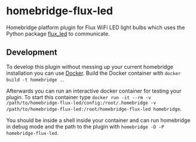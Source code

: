# homebridge-flux-led

Homebridge platform plugin for Flux WiFi LED light bulbs which uses the Python package [flux_led](https://github.com/Danielhiversen/flux_led) to communicate.

## Development

To develop this plugin without messing up your current homebridge installation you can use [Docker](https://www.docker.com). Build the Docker container with `docker build -t homebridge .`.

Afterwards you can run an interactive docker container for testing your plugin. To start this container type `docker run -it --rm -v /path/to/homebridge-flux-led/config:/root/.homebridge -v /path/to/homebridge-flux-led:/root/homebridge-flux-led homebridge`.

You should be inside a shell inside your container and can run homebridge in debug mode and the path to the plugin with `homebridge -D -P homebridge-flux-led`.
